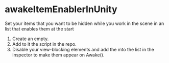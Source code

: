 # awakeItemEnablerInUnity
Set your items that you want to be hidden while you work in the scene in an list that enables them at the start

1. Create an empty.
2. Add to it the script in the repo.
3. Disable your view-blocking elements and add the mto the list in the inspector to make them appear on Awake().
